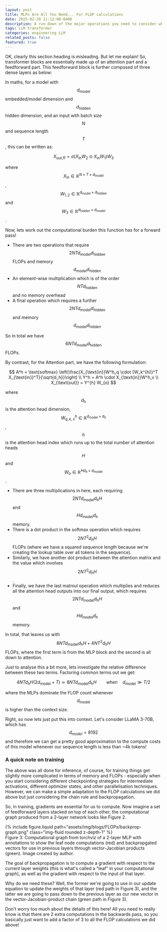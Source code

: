 ```yaml
---
layout: post
title: MLPs Are All You Need... For FLOP calculations
date: 2025-02-20 11:12:00-0400
description: A run down of the major operations you need to consider when calculating the computational burden from your transformer
tags: LLM transformer
categories: engineering LLM
related_posts: false
featured: true
---
```


OK, clearly this section heading is misleading. But let me explain! So, transformer blocks are essentially made up of an attention part and a feedforward part. This feedforward block is further composed of three dense layers as below:


In maths, for a model with $$d_{\text{model}}$$ embedded/model dimension and $$d_{\text{hidden}}$$ hidden dimension, and an input with batch size $$N$$ and sequence length $$T$$, this can be written as:

$$
X_{\text{out,ff}} = \sigma(X_{\text{in}} W_2 \odot X_{\text{in}} W_1) W_3
$$

where $$X_{\text{in}} \in  \mathbb{R}^{N\times T \times d_{\text{model}}}$$, $$W_{1,2} \in  \mathbb{R}^{d_{\text{model}} \times d_{\text{hidden}}}$$ and $$W_{3} \in  \mathbb{R}^{d_{\text{hidden}} \times d_{\text{model}}}$$.

Now, lets work out the computational burden this function has for a forward pass!

- There are two operations that require $$2NTd_{\text{model}}d_{\text{hidden}}$$ FLOPs and memory $$d_{\text{model}}d_{\text{hidden}}$$
- An element-wise multiplication which is of the order $$NTd_{\text{hidden}}$$ and no memory overhead
- A final operation which requires a further $$2NTd_{\text{model}}d_{\text{hidden}}$$ and memory $$d_{\text{model}}d_{\text{hidden}}$$


So in total we have $$6NTd_{\text{model}}d_{\text{hidden}}$$ FLOPs.

By contrast, for the Attention part, we have the following formulation:

$$
A^h = \text{softmax} \left(\frac{X_{\text{in}}W^h_q \cdot {W_k^{h}}^T X_{\text{in}}^T}{\sqrt{d_h}}\right) \\
Y^h = A^h \cdot X_{\text{in}}W^h_v \\
X_{\text{out}} = Y^{h} W_{o}
$$

where $$d_{\text{h}}$$ is the attention head dimension, $$W_{q,k,v}^h \in  \mathbb{R}^{d_{\text{model}} \times d_{\text{h}}}$$, $$h$$ is the attention head index which runs up to the total number of attention heads $$H$$ and $$W_{o} \in  \mathbb{R}^{H d_h \times d_{\text{model}}}$$ .

- There are three multiplications in here, each requiring $$2NTd_{\text{model}}d_{\text{h}}H$$ and $$Hd_{\text{model}}d_{\text{h}}$$ memory.
- There is a dot product in the softmax operation which requires $$2NT^2d_{h}H$$ FLOPs (where we have a squared sequence length because we're creating the lookup table over all tokens in the sequence).
- Similarly, we have another dot product between the attention matrix and the value which involves $$2NT^2d_{h}H$$.
- Finally, we have the last matmul operation which multiplies and reduces all the attention head outputs into our final output, which requires $$2NTd_{\text{model}}d_{\text{h}}H$$ and $$Hd_{\text{model}}d_{\text{h}}$$ memory.

In total, that leaves us with $$8NTd_{\text{model}}d_{\text{h}}H + 4NT^2d_{h}H$$ FLOPs, where the first term is from the MLP block and the second is all down to attention.

Just to analyse this a bit more, lets investigate the relative difference between these two terms. Factoring common terms out we get:

$$
4NTd_{h}H(2d_{\text{model}} + T) \simeq 8NTd_{\text{model}}d_{\text{h}}H \qquad \text{when} \quad d_{\text{model}} \gg T/2
$$

where the MLPs dominate the FLOP count whenever $$d_{\text{model}}$$ is higher than the context size.

Right, so now lets just put this into context. Let's consider LLaMA 3-70B, which has $$d_{model} = 8192$$ and therefore we can get a pretty good approximation to the compute costs of this model whenever our sequence length is less than ~4k tokens!


### A quick note on training

The above was all done for inference, of course, for training things get slightly more complicated in terms of memory and FLOPs - especially when you start considering different checkpointing strategies for intermediate activations, different optimizer states, and other parallelisation techniques. However, we can make a simple adaptation to the FLOP calculations we did above but just considering the chain rule and backpropagation.

So, in training, gradients are essential for us to compute. Now imagine a set of feedforward layers stacked on top of each other, the computational graph produced from a 2-layer network looks like Figure 2.

<div class="row mt-3">
    <div class="col-sm mt-3 mt-md-0">
        {% include figure.liquid path="assets/img/blogs/FLOPs/backprop-graph.png" class="img-fluid rounded z-depth-1" %}
    </div>
</div>
<div class="caption">
    Figure 3: Computational graph from torchviz of a 2-layer MLP with annotations to show the leaf node computations (red) and backpropgated vectors for use in previous layers through vector-Jacobian products (green). Image created by author.
</div>

The goal of backpropagation is to compute a gradient with respect to the current layer weights (this is what's called a "leaf" in your computational graph), as well as the gradient with respect to the input of that layer.

Why do we need these? Well, the former we're going to use in our update equation to update the weights of that layer (red path in Figure 3), and the latter we are going to pass down to the previous layer as our new vector in the vector-Jacobian-product chain (green path in Figure 3).

Don't worry too much about the details of this here! All you need to really know is that there are 2 extra computations in the backwards pass, so you basically just want to add a factor of 3 to all the FLOP calculations we did above!